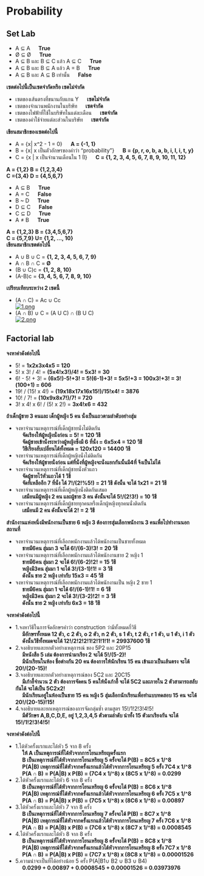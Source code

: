# Probability
## Set Lab
* A ⊆ A &emsp; **True**
* Ø ⊆ Ø  &emsp; **True**
* A ⊆ B และ B ⊆ C แล้ว A ⊆ C &emsp; **True**
* A ⊆ B และ B ⊆ A แล้ว A = B  &emsp; **True**
* A ⊆ B และ A ⊆ B เท่านั้น &emsp; **False**

**เซตต่อไปนี้เป็นเซตจำกัดหรือ เซตไม่จำกัด**
 * เซตของเส้นตรงที่ขนานกับแกน Y &emsp; **เซตไม่จำกัด**
 * เซตของจำนวนพนักงานในบริษัท &emsp; **เซตจำกัด**
 * เซตของไฟฟ้าที่ใช้ในบริษัทในแต่ละเดือน &emsp; **เซตจำกัด**
 * เซตของค่าใช้จ่ายแต่ละส่วนในบริษัท &emsp; **เซตจำกัด**

**เขียนสมาชิกของเซตต่อไปนี้**  
* A = {x| x^2 - 1 = 0} &emsp; **A = {-1, 1}**
* B = {x| x เป็นตัวอักษรของคำว่า “probability”} &emsp; **B = {p, r, o, b, a, b, i, l, i, t, y}**
* C = {x | x เป็นจำนวนเดือนใน 1 ปี}  &emsp; **C = {1, 2, 3, 4, 5, 6, 7, 8, 9, 10, 11, 12}**

**A = {1,2} B = {1,2,3,4}**  
**C ={3,4} D = {4,5,6,7}** 
* A ⊆ B &emsp; **True**
* A = C &emsp; **False**
* B ~ D &emsp; **True**
* D ⊆ C &emsp; **False**
* C ⊆ D &emsp; **True**
* A ≠ B &emsp; **True**

**A = {1,2,3} B = {3,4,5,6,7}**  
**C = {5,7,9} U= {1,2, …, 10}**  
**เขียนสมาชิกเซตต่อไปนี้**  
* A ∪ B ∪ C = **{1, 2, 3, 4, 5, 6, 7, 9}**
* A ∩ B ∩ C = **Ø**
* (B ∪ C)c = **{1, 2, 8, 10}**
* (A-B)c = **{3, 4, 5, 6, 7, 8, 9, 10}**

**เปรียบเทียบระหว่าง 2 เซตนี้**  
* (A ∩ C) = Ac ∪ Cc  
[![1.png](https://i.postimg.cc/L51MVjkL/1.png)](https://postimg.cc/rRMbV0Pw)
* (A ∩ B) ∪ C = (A U C) ∩ (B U C)  
[![2.png](https://i.postimg.cc/TP31JHKb/2.png)](https://postimg.cc/qNWpkwXB)

## Factorial lab
**จงหาค่าดังต่อไปนี้**
* 5! = **1x2x3x4x5 = 120**
* 5! x 3! / 4! = **(5x4!x3!)/4! = 5x3! = 30**
* 6! - 5! + 3! = **(6x5!)-5!+3! = 5!(6-1)+3! = 5x5!+3 = 100x3!+3! = 3!(100+1) = 606**
* 19! / (15! x 4!) = **(19x18x17x16x15!)/15!x4! = 3876**
* 10! / 7! = **(10x9x8x7!)/7! = 720**
* 3! x 4! x 6! / (5! x 2!) = **3x4!x6 = 432**

**ถ้าเด็กผู้ชาย 3 คนและ เด็กผู้หญิง 5 คน นั่งเป็นแถวตามลำดับอย่างสุ่ม**
* จงหาจำนวนเหตุการณ์ที่เด็กผู้ชายนั่งไม่ติดกัน  
&emsp; **จัดเรียงให้ผู้หญิงนั่งก่อน = 5! = 120 วิธี**  
&emsp; **จัดผู้ชายเข้านั่งระหว่างผู้หญิงซึ่งมี 6 ที่นั่ง = 6x5x4 = 120 วิธี**  
&emsp; **วิธีเรียงสับเปลี่ยนได้ทั้งหมด = 120x120 = 14400 วิธี**  
* จงหาจำนวนเหตุการณ์ที่เด็กผู้หญิงนั่งไม่ติดกัน  
&emsp; **จัดเรียงให้ผู้ชายนั่งก่อน แต่ที่นั่งที่ผู้หญิงจะนั่งแยกกันนั้นมี4ที่ จึงเป็นไม่ได้**  
* จงหาจำนวนเหตุการณ์ที่เด็กผู้ชายนั่งหัวแถว  
&emsp; **จัดผู้ชายไว้หัวแถวได้ 1 วิธี**  
&emsp; **จัดที่เหลืออีก 7 ที่นั่ง ได้ 7!/(2!%5!) = 21 วิธี ดังนั้น จะได้ 1x21 = 21 วิธี**  
* จงหาจำนวนเหตุการณ์ที่เด็กผู้หญิงนั่งติดกันเสมอ  
&emsp; **เสมือนมีผู้หญิง 2 คน และผู้ชาย 3 คน ดังนั้นจะได้ 5!/(2!3!) = 10 วิธี**  
* จงหาจำนวนเหตุการณ์ที่เด็กผู้ชายทุกคนหรือเด็กผู้หญิงทุกคนนั่งติดกัน  
&emsp; **เสมือนมี 2 คน ดังนั้นจะได้ 2! = 2 วิธี**  

**สำนักงานแห่งหนึ่งมีพนักงานเป็นชาย 6 หญิง 3 ต้องการสุ่มเลือกพนักงาน 3 คนเพื่อไปทำงานนอกสถานที่**
* จงหาจำนวนเหตุการณ์ที่เลือกพนักงานแล้วได้พนักงานเป็นชายทั้งหมด  
&emsp; **ชายมี6คน สุ่มมา 3 จะได้ 6!/(6-3)!3! = 20 วิธี**  
* จงหาจำนวนเหตุการณ์ที่เลือกพนักงานแล้วได้พนักงานชาย 2 หญิง 1  
&emsp; **ชายมี6คน สุ่มมา 2 จะได้ 6!/(6-2)!2! = 15 วิธี**  
&emsp; **หญิงมี3คน สุ่มมา 1 จะได้ 3!/(3-1)!1! = 3 วิธี**  
&emsp; **ดังนั้น ชาย 2 หญิง เท่ากับ 15x3 = 45 วิธี**  
* จงหาจำนวนเหตุการณ์ที่เลือกพนักงานแล้วได้พนักงานเป็น หญิง 2 ชาย 1  
&emsp; **ชายมี6คน สุ่มมา 1 จะได้ 6!/(6-1)!1! = 6 วิธี**  
&emsp; **หญิงมี3คน สุ่มมา 2 จะได้ 3!/(3-2)!2! = 3 วิธี**  
&emsp; **ดังนั้น ชาย 2 หญิง เท่ากับ 6x3 = 18 วิธี**  

**จงหาค่าดังต่อไปนี้**
* 1.จงหาวิธีในการจัดอักษรคำว่า construction ว่ามีทั้งหมดกี่วิธี  
&emsp; **มีอักษรทั้งหมด 12 ตัว, c 2 ตัว, o 2 ตัว, n 2 ตัว, s 1 ตัว, t 2 ตัว, r 1 ตัว, u 1 ตัว, i 1 ตัว**  
&emsp; **ดังนั้นวิธีทั้งหมดจะได้ 12!/2!2!2!1!2!1!1!1! = 29937600 วิธี**  
* 2.จงอธิบายและยกตัวอย่างเหตุการณ์ ของ 5P2  และ 20P15  
&emsp; **มีหนังสือ 5 เล่ม ต้องการนำมาเรียง 2 จะได้ 5!/(5-2)!**  
&emsp; **มีนักเรียนในห้อง ชื่อต่างกัน 20 คน ต้องการให้นักเรียน 15 คน เข้าแถวเป็นเส้นตรง จะได้ 20!/(20-15)!**  
* 3.จงอธิบายและยกตัวอย่างเหตุการณ์ของ 5C2 และ 20C15  
&emsp; **มีเก้าอี้จำนวน 2 ตัว ต้องการจัดคน 5 คนให้นั่งเก้าอี้ จะได้ 5C2 และภายใน 2 ตัวสามารถสลับกันได้ จะได้เป็น 5C2x2!**  
&emsp; **มีนักเรียนอยู่ในห้องเป็นชาย 15 คน หญิง 5 สุ่มเลือกนักเรียนเพื่อทำแบบทดสอบ 15 คน จะได้ 20!/(20-15)!15!**  
* 4.จงอธิบายและยกเหตุการณ์ของการจัดกลุ่มซ้ำ ตามสูตร 15!/1!2!3!4!5!  
&emsp; **มีตัวักษร A,B,C,D,E, อยู่ 1,2,3,4,5 ตัวตามลำดับ นำทั้ง 15 ตัวมาเรียงกัน จะได้  15!/1!2!3!4!5!**  

**จงหาค่าดังต่อไปนี้**  
* 1.ได้หัวครั้งแรกและได้หัว 5 จาก 8 ครั้ง  
&emsp; **ให้ A เป็นเหตุการณ์ที่ได้หัวจากการโยนเหรียญครั้งแรก**  
&emsp; **B เป็นเหตุการณ์ที่ได้หัวจากการโยนเหรียญ 5 ครั้งจะได้ P(B) = 8C5 x 1/^8**  
&emsp; **P(A|B) เหตุการณ์ที่ได้หัวจากครั้งแรกแล้วได้หัวจากการโยนเหรียญ 5 ครั้ง 7C4 x 1/^8**  
&emsp; **P(A ∩ B) = P(A|B) x P(B) = (7C4 x 1/^8) x (8C5 x 1/^8) = 0.0299**  
* 2.ได้หัวครั้งแรกและได้หัว 6 จาก 8 ครั้ง   
&emsp; **B เป็นเหตุการณ์ที่ได้หัวจากการโยนเหรียญ 6 ครั้งจะได้ P(B) = 8C6 x 1/^8**  
&emsp; **P(A|B) เหตุการณ์ที่ได้หัวจากครั้งแรกแล้วได้หัวจากการโยนเหรียญ 6 ครั้ง 7C5 x 1/^8**  
&emsp; **P(A ∩ B) = P(A|B) x P(B) = (7C5 x 1/^8) x (8C6 x 1/^8) = 0.00897**  
* 3.ได้หัวครั้งแรกและได้หัว 7 จาก 8 ครั้ง  
&emsp; **B เป็นเหตุการณ์ที่ได้หัวจากการโยนเหรียญ 7 ครั้งจะได้ P(B) = 8C7 x 1/^8**  
&emsp; **P(A|B) เหตุการณ์ที่ได้หัวจากครั้งแรกแล้วได้หัวจากการโยนเหรียญ 7 ครั้ง 7C6 x 1/^8**  
&emsp; **P(A ∩ B) = P(A|B) x P(B) = (7C6 x 1/^8) x (8C7 x 1/^8) = 0.0008545**  
* 4.ได้หัวครั้งแรกและได้หัว 8 จาก 8 ครั้ง  
&emsp; **B เป็นเหตุการณ์ที่ได้หัวจากการโยนเหรียญ 8 ครั้งจะได้ P(B) = 8C8 x 1/^8**  
&emsp; **P(A|B) เหตุการณ์ที่ได้หัวจากครั้งแรกแล้วได้หัวจากการโยนเหรียญ 8 ครั้ง 7C7 x 1/^8**  
&emsp; **P(A ∩ B) = P(A|B) x P(B) = (7C7 x 1/^8) x (8C8 x 1/^8) = 0.00001526**  
* 5.ความน่าจะเป็นที่ได้อย่างน้อย 5 ครั้ง P(A|B1∪ B2 ∪ B3 ∪ B4)  
&emsp; **0.0299 + 0.00897 + 0.0008545 + 0.00001526 = 0.03973976**  
